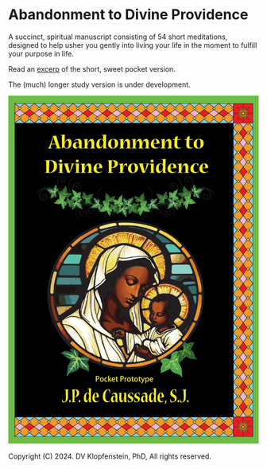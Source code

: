 # Abandonment to Divine Providence
A succinct, spiritual manuscript consisting of 54 short meditations,
designed to help usher you gently into living your life in the moment
to fulfill your purpose in life.

Read an [excerp](doc/excerpt.pdf) of the short, sweet pocket version.

The (much) longer study version is under development.

![Front cover](doc/images/cover_front.jpg)

Copyright (C) 2024. DV Klopfenstein, PhD, All rights reserved.
